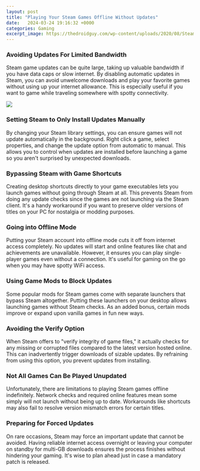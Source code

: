 ```yaml
---
layout: post
title: "Playing Your Steam Games Offline Without Updates"
date:   2024-03-24 19:16:32 +0000
categories: Gaming
excerpt_image: https://thedroidguy.com/wp-content/uploads/2020/08/Steam-Offline-Mode-logo.jpg
---
```


### Avoiding Updates For Limited Bandwidth
Steam game updates can be quite large, taking up valuable bandwidth if you have data caps or slow internet. By disabling automatic updates in Steam, you can avoid unwelcome downloads and play your favorite games without using up your internet allowance. This is especially useful if you want to game while traveling somewhere with spotty connectivity. 

![](https://thedroidguy.com/wp-content/uploads/2020/08/Steam-Offline-Mode-logo.jpg)
### Setting Steam to Only Install Updates Manually  
By changing your Steam library settings, you can ensure games will not update automatically in the background. Right click a game, select properties, and change the update option from automatic to manual. This allows you to control when updates are installed before launching a game so you aren't surprised by unexpected downloads.
### Bypassing Steam with Game Shortcuts
Creating desktop shortcuts directly to your game executables lets you launch games without going through Steam at all. This prevents Steam from doing any update checks since the games are not launching via the Steam client. It's a handy workaround if you want to preserve older versions of titles on your PC for nostalgia or modding purposes.
### Going into Offline Mode 
Putting your Steam account into offline mode cuts it off from internet access completely. No updates will start and online features like chat and achievements are unavailable. However, it ensures you can play single-player games even without a connection. It's useful for gaming on the go when you may have spotty WiFi access.
### Using Game Mods to Block Updates 
Some popular mods for Steam games come with separate launchers that bypass Steam altogether. Putting these launchers on your desktop allows launching games without Steam checks. As an added bonus, certain mods improve or expand upon vanilla games in fun new ways.
### Avoiding the Verify Option
When Steam offers to "verify integrity of game files," it actually checks for any missing or corrupted files compared to the latest version hosted online. This can inadvertently trigger downloads of sizable updates. By refraining from using this option, you prevent updates from installing.
### Not All Games Can Be Played Unupdated  
Unfortunately, there are limitations to playing Steam games offline indefinitely. Network checks and required online features mean some simply will not launch without being up to date. Workarounds like shortcuts may also fail to resolve version mismatch errors for certain titles.
### Preparing for Forced Updates
On rare occasions, Steam may force an important update that cannot be avoided. Having reliable internet access overnight or leaving your computer on standby for multi-GB downloads ensures the process finishes without hindering your gaming. It's wise to plan ahead just in case a mandatory patch is released.